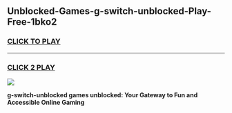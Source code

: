 
## Unblocked-Games-g-switch-unblocked-Play-Free-1bko2
<h3>
<a href="https://premium76.site?title=g-switch-unblocked&ref=23A">CLICK TO PLAY</a></h3>
<hr>

<h3>
<a href="https://premium76.site?title=g-switch-unblocked&ref=23A">CLICK 2 PLAY</a>
  
</h3>

<a href="https://premium76.site?title=g-switch-unblocked&ref=23A"><img src="https://clearcache.store/games.png"></a>


**g-switch-unblocked games unblocked: Your Gateway to Fun and Accessible Online Gaming**
